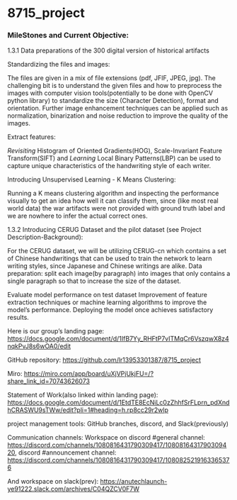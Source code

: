 # 8715_project





### MileStones and Current Objective:

1.3.1 Data preparations of the 300 digital version of historical artifacts

Standardizing the files and images:

The files are given in a mix of file extensions (pdf, JFIF, JPEG, jpg). The challenging bit is to understand the given files and how to preprocess the images with computer vision tools(potentially to be done with OpenCV python library) to standardize the size (Character Detection), format and orientation. Further image enhancement techniques can be applied such as normalization, binarization and noise reduction to improve the quality of the images.

Extract features: 

*Revisiting* Histogram of Oriented Gradients(HOG), Scale-Invariant Feature Transform(SIFT) and *Learning* Local Binary Patterns(LBP) can be used to capture unique characteristics of the handwriting style of each writer.

Introducing Unsupervised Learning - K Means Clustering:

Running a K means clustering algorithm and inspecting the performance visually to get an idea how well it can classify them, since (like most real world data) the war artifacts were not provided with ground truth label and we are nowhere to infer the actual correct ones.

1.3.2 Introducing CERUG Dataset and the pilot dataset (see Project Description-Background):

For the CERUG dataset, we will be utilizing CERUG-cn which contains a set of Chinese handwritings that can be used to train the network to learn writing styles, since Japanese and Chinese writings are alike.
Data preparation: split each image(by paragraph) into images that only contains a single paragraph so that to increase the size of the dataset.

Evaluate model performance on test dataset
Improvement of feature extraction techniques or machine learning algorithms to improve the model’s performance.
Deploying the model once achieves satisfactory results.



Here is our group’s landing page: https://docs.google.com/document/d/1IfB7Yy_RHFtP7vITMqCr6VszqwX8z4nqkPvJ8s6wOA0/edit
 
GitHub repository: https://github.com/lr13953301387/8715_project

Miro: https://miro.com/app/board/uXjVPjUkjFU=/?share_link_id=70743626073
 
Statement of Work(also linked within landing page): https://docs.google.com/document/d/1EtdTE8EcNiLc0zZhhfSrFLprn_pdXndhCRASWU9sTWw/edit?pli=1#heading=h.rp8cc29r2wlp
 
project management tools: GitHub branches, discord, and Slack(previously)
 
Communication channels: 
Workspace on discord #general channel: https://discord.com/channels/1080816431790309417/1080816431790309420, 
discord #announcement channel: https://discord.com/channels/1080816431790309417/1080825219163365376

And workspace on slack(prev): https://anutechlaunch-ye91222.slack.com/archives/C04QZCV0F7W
